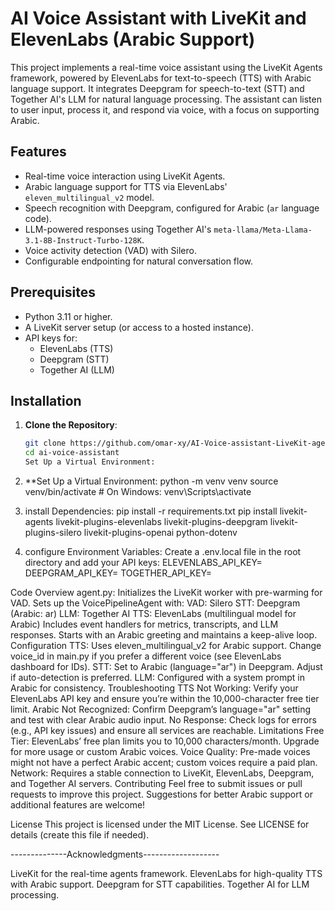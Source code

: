 # AI Voice Assistant with LiveKit and ElevenLabs (Arabic Support)

This project implements a real-time voice assistant using the LiveKit Agents framework, powered by ElevenLabs for text-to-speech (TTS) with Arabic language support. It integrates Deepgram for speech-to-text (STT) and Together AI's LLM for natural language processing. The assistant can listen to user input, process it, and respond via voice, with a focus on supporting Arabic.

## Features
- Real-time voice interaction using LiveKit Agents.
- Arabic language support for TTS via ElevenLabs' `eleven_multilingual_v2` model.
- Speech recognition with Deepgram, configured for Arabic (`ar` language code).
- LLM-powered responses using Together AI's `meta-llama/Meta-Llama-3.1-8B-Instruct-Turbo-128K`.
- Voice activity detection (VAD) with Silero.
- Configurable endpointing for natural conversation flow.

## Prerequisites
- Python 3.11 or higher.
- A LiveKit server setup (or access to a hosted instance).
- API keys for:
  - ElevenLabs (TTS)
  - Deepgram (STT)
  - Together AI (LLM)

## Installation

1. **Clone the Repository**:
   ```bash
   git clone https://github.com/omar-xy/AI-Voice-assistant-LiveKit-agent.git
   cd ai-voice-assistant
   Set Up a Virtual Environment:
2. **Set Up a Virtual Environment:
python -m venv venv
source venv/bin/activate  # On Windows: venv\Scripts\activate

3. install Dependencies:
pip install -r requirements.txt
pip install livekit-agents livekit-plugins-elevenlabs livekit-plugins-deepgram livekit-plugins-silero livekit-plugins-openai python-dotenv

4. configure Environment Variables: Create a .env.local file in the root directory and add your API keys:
ELEVENLABS_API_KEY=<your-elevenlabs-api-key>
DEEPGRAM_API_KEY=<your-deepgram-api-key>
TOGETHER_API_KEY=<your-together-api-key>

Code Overview
agent.py:
Initializes the LiveKit worker with pre-warming for VAD.
Sets up the VoicePipelineAgent with:
VAD: Silero
STT: Deepgram (Arabic: ar)
LLM: Together AI
TTS: ElevenLabs (multilingual model for Arabic)
Includes event handlers for metrics, transcripts, and LLM responses.
Starts with an Arabic greeting and maintains a keep-alive loop.
Configuration
TTS: Uses eleven_multilingual_v2 for Arabic support. Change voice_id in main.py if you prefer a different voice (see ElevenLabs dashboard for IDs).
STT: Set to Arabic (language="ar") in Deepgram. Adjust if auto-detection is preferred.
LLM: Configured with a system prompt in Arabic for consistency.
Troubleshooting
TTS Not Working: Verify your ElevenLabs API key and ensure you’re within the 10,000-character free tier limit.
Arabic Not Recognized: Confirm Deepgram’s language="ar" setting and test with clear Arabic audio input.
No Response: Check logs for errors (e.g., API key issues) and ensure all services are reachable.
Limitations
Free Tier: ElevenLabs’ free plan limits you to 10,000 characters/month. Upgrade for more usage or custom Arabic voices.
Voice Quality: Pre-made voices might not have a perfect Arabic accent; custom voices require a paid plan.
Network: Requires a stable connection to LiveKit, ElevenLabs, Deepgram, and Together AI servers.
Contributing
Feel free to submit issues or pull requests to improve this project. Suggestions for better Arabic support or additional features are welcome!

License
This project is licensed under the MIT License. See LICENSE for details (create this file if needed).

--------------Acknowledgments-------------------

LiveKit for the real-time agents framework.
ElevenLabs for high-quality TTS with Arabic support.
Deepgram for STT capabilities.
Together AI for LLM processing.
